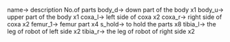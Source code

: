 name-> description                      No.of parts
body_d-> down part of the body              x1
body_u-> upper part of the body             x1
coxa_l-> left side of coxa                  x2
coxa_r-> right side of coxa                 x2
femur_1-> femur part                        x4
s_hold-> to hold the parts                  x8
tibia_l-> the leg of robot of left side     x2
tibia_r-> the leg of robot of right side    x2
